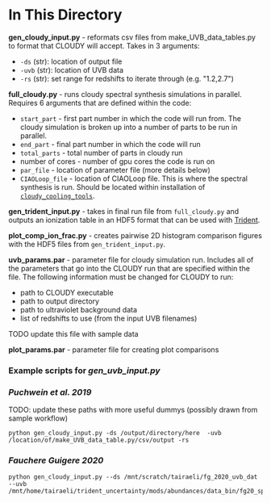 # In This Directory

**gen\_cloudy\_input.py** - reformats csv files from make\_UVB\_data\_tables.py to format that CLOUDY will accept. Takes in 3 arguments:
* `-ds` (str): location of output file
* `-uvb` (str): location of UVB data
* `-rs` (str): set range for redshifts to iterate through (e.g. "1.2,2.7")

**full\_cloudy.py** - runs cloudy spectral synthesis simulations in parallel. Requires 6 arguments that are defined within the code:
* `start_part` - first part number in which the code will run from. The cloudy simulation is broken up into a number of parts to be run in parallel.
* `end_part` - final part number in which the code will run
* `total_parts` - total number of parts in cloudy run
* number of cores - number of gpu cores the code is run on
* `par_file` - location of parameter file (more details below)
* `CIAOLoop_file` - location of CIAOLoop file. This is where the spectral synthesis is run. Should be located within installation of [`cloudy_cooling_tools`](https://github.com/brittonsmith/cloudy_cooling_tools).

**gen\_trident\_input.py** - takes in final run file from `full_cloudy.py` and outputs an ionization table in an HDF5 format that can be used with [Trident](https://trident-project.org/).

**plot\_comp\_ion_frac.py** - creates pairwise 2D histogram comparison figures with the HDF5 files from `gen_trident_input.py`.

**uvb\_params.par** - parameter file for cloudy simulation run. Includes all of the parameters that go into the CLOUDY run that are specified within the file. The following information must be changed for CLOUDY to run:
* path to CLOUDY executable
* path to output directory
* path to ultraviolet background data
* list of redshifts to use (from the input UVB filenames)

TODO update this file with sample data

**plot\_params.par** - parameter file for creating plot comparisons

### Example scripts for *gen\_uvb\_input.py*
### *Puchwein et al. 2019*

TODO: update these paths with more useful dummys (possibly drawn from sample workflow)

```
python gen_cloudy_input.py -ds /output/directory/here  -uvb /location/of/make_UVB_data_table.py/csv/output -rs
```

###  *Fauchere Guigere 2020*

```
python gen_cloudy_input.py --ds /mnt/scratch/tairaeli/fg_2020_uvb_dat --uvb /mnt/home/tairaeli/trident_uncertainty/mods/abundances/data_bin/fg20_spec_lambda.dat
```
